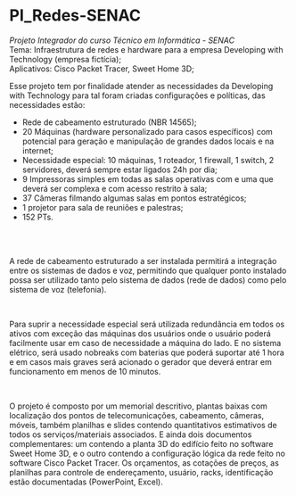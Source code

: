 # PI_Redes-SENAC

*Projeto Integrador do curso Técnico em Informática - SENAC*</br>
Tema: Infraestrutura de redes e hardware para a empresa Developing with Technology (empresa fictícia);</br>
Aplicativos: Cisco Packet Tracer, Sweet Home 3D;</br>



Esse projeto tem por finalidade atender as necessidades da Developing with Technology para tal foram criadas configurações e políticas, das necessidades estão:
- Rede de cabeamento estruturado (NBR 14565);
- 20 Máquinas (hardware personalizado para casos específicos) com potencial para geração e manipulação de grandes dados locais e na internet;</br>
- Necessidade especial: 10 máquinas, 1 roteador, 1 firewall, 1 switch, 2 servidores, deverá sempre estar ligados 24h por dia;</br>
- 9 Impressoras simples em todas as salas operativas com e uma que deverá ser complexa e com acesso restrito à sala;</br>
- 37 Câmeras filmando algumas salas em pontos estratégicos;</br>
- 1 projetor para sala de reuniões e palestras;</br>
- 152 PTs.</br>
</br>
</br>

<p>
A rede de cabeamento estruturado a ser instalada permitirá a integração entre os sistemas de dados e voz, permitindo que qualquer ponto instalado possa ser utilizado tanto pelo sistema de dados (rede de dados) como pelo sistema de voz (telefonia).
</p>
</br>
<p>
Para suprir a necessidade especial será utilizada redundância em todos os ativos com exceção das máquinas dos usuários onde o usuário poderá facilmente usar em caso de necessidade a máquina do lado. E no sistema elétrico, será usado nobreaks com baterias que poderá suportar até 1 hora e em casos mais graves será acionado o gerador que deverá entrar em funcionamento em menos de 10 minutos.</br>
</p>
</br>
<p>
O projeto é composto por um memorial descritivo, plantas baixas com localização dos pontos de telecomunicações, cabeamento, câmeras, móveis, também planilhas e slides contendo quantitativos estimativos de todos os serviços/materiais associados. E ainda dois documentos complementares: um contendo a planta 3D do edifício feito no software Sweet Home 3D, e o outro contendo a configuração lógica da rede feito no software Cisco Packet Tracer. Os orçamentos, as cotações de preços, as planilhas para controle de endereçamento, usuário, racks, identificação estão documentadas (PowerPoint, Excel).
</p>
